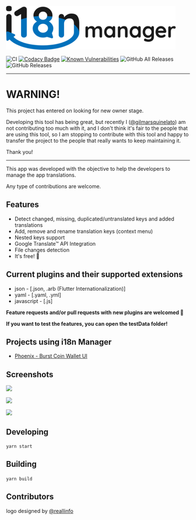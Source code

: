 <p align="left"><img src="logo/horizontal.png" alt="i18n-manager" height="120px"></p>

![CI](https://github.com/gilmarsquinelato/i18n-manager/workflows/CI/badge.svg?branch=development)
[![Codacy Badge](https://api.codacy.com/project/badge/Grade/8acca046a7fc462fbfe69677984cff91)](https://www.codacy.com/project/gilmarsquinelato/i18n-manager/dashboard?utm_source=github.com&amp;utm_medium=referral&amp;utm_content=gilmarsquinelato/i18n-manager&amp;utm_campaign=Badge_Grade_Dashboard)
[![Known Vulnerabilities](https://snyk.io/test/github/gilmarsquinelato/i18n-manager/badge.svg?targetFile=package.json)](https://snyk.io/test/github/gilmarsquinelato/i18n-manager?targetFile=package.json)
![GitHub All Releases](https://img.shields.io/github/downloads/gilmarsquinelato/i18n-manager/total)
![GitHub Releases](https://img.shields.io/github/downloads/gilmarsquinelato/i18n-manager/latest/total)

------
# WARNING!

This project has entered on looking for new owner stage.

Developing this tool has being great, but recently I ([@gilmarsquinelato](https://github.com/gilmarsquinelato)) am not contributing too much with it, and I don't think it's fair to the people that are 
using this tool, so I am stopping to contribute with this tool and happy to transfer the project to the people that really wants to keep maintaining it.

Thank you!

------ 

This app was developed with the objective to help the developers to manage the app translations.

Any type of contributions are welcome.

## Features

* Detect changed, missing, duplicated/untranslated keys and added translations
* Add, remove and rename translation keys (context menu)
* Nested keys support
* Google Translate™ API Integration
* File changes detection
* It's free! 🙂

## Current plugins and their supported extensions

* json - [.json, .arb (Flutter Internationalization)]
* yaml - [.yaml, .yml]
* javascript - [.js]

**Feature requests and/or pull requests with new plugins are welcomed 🙂**

**If you want to test the features, you can open the testData folder!**

## Projects using i18n Manager

* [Phoenix - Burst Coin Wallet UI](https://github.com/burst-apps-team/phoenix)

## Screenshots

![](./screenshots/pic-1.png)

![](./screenshots/pic-2.png)

![](./screenshots/pic-3.png)

## Developing

```yarn start```

## Building

```yarn build```

## Contributors

logo designed by [@reallinfo](https://github.com/reallinfo)
